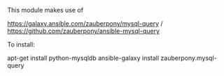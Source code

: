 This module makes use of 

https://galaxy.ansible.com/zauberpony/mysql-query  / https://github.com/zauberpony/ansible-mysql-query

To install:

apt-get install python-mysqldb
ansible-galaxy install zauberpony.mysql-query
